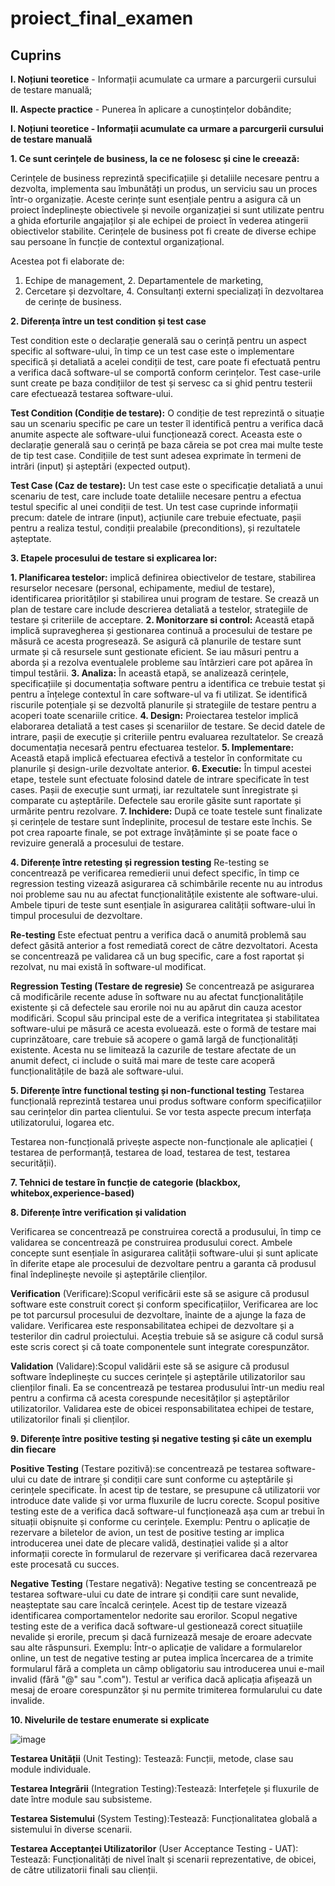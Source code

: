 # proiect_final_examen

<h2>Cuprins</h2>

**I. Noțiuni teoretice**
      - Informații acumulate ca urmare a parcurgerii cursului de testare manuală;
      
**II. Aspecte practice**
      - Punerea în aplicare a cunoștințelor dobândite;

      
      
**I. Noțiuni teoretice - Informații acumulate ca urmare a parcurgerii cursului de testare manuală**



**1. Ce sunt cerințele de business, la ce ne folosesc și cine le creează:**

Cerințele de business reprezintă specificațiile și detaliile necesare pentru a dezvolta, implementa sau îmbunătăți un produs, un serviciu sau un proces într-o organizație. Aceste cerințe sunt esențiale pentru a asigura că un proiect îndeplinește obiectivele și nevoile organizației si sunt utilizate pentru a ghida eforturile angajaților și ale echipei de proiect în vederea atingerii obiectivelor stabilite.
Cerințele de business pot fi create de diverse echipe sau persoane în funcție de contextul organizațional. 

Acestea pot fi elaborate de:


1. Echipe de management, 	2. Departamentele de marketing, 
3. Cercetare și dezvoltare, 	4. Consultanți externi specializați în dezvoltarea de cerințe de business.

    
**2. Diferența între un test condition și test case**

   Test condition este o declarație generală sau o cerință pentru un aspect specific al software-ului, în timp ce un test case este o implementare specifică și detaliată a acelei condiții de test, care poate fi efectuată pentru a verifica dacă software-ul se comportă conform cerințelor. Test case-urile sunt create pe baza condițiilor de test și servesc ca si ghid pentru testerii care efectuează testarea software-ului.

**Test Condition (Condiție de testare):**
   O condiție de test reprezintă o situație sau un scenariu specific pe care un tester îl identifică pentru a verifica dacă anumite aspecte ale software-ului funcționează corect.
    Aceasta este o declarație generală sau o cerință pe baza căreia se pot crea mai multe teste de tip test case. Condițiile de test sunt adesea exprimate în termeni de intrări (input) și așteptări (expected output).
 
**Test Case (Caz de testare):**
	Un test case este o specificație detaliată a unui scenariu de test, care include toate detaliile necesare pentru a efectua testul specific al unei condiții de test.
	Un test case cuprinde informații precum: datele de intrare (input), acțiunile care trebuie efectuate, pașii pentru a realiza testul, condiții prealabile (preconditions), și rezultatele așteptate.

 **3. Etapele procesului de testare si explicarea lor:**
   

**1. Planificarea testelor:**  implică definirea obiectivelor de testare, stabilirea resurselor necesare (personal, echipamente, mediul de testare), identificarea priorităților și stabilirea unui program de testare. Se crează un plan de testare care include descrierea detaliată a testelor, strategiile de testare și criteriile de acceptare.
**2. Monitorzare si control:** Această etapă implică supravegherea și gestionarea continuă a procesului de testare pe măsură ce acesta progresează.
Se asigură că planurile de testare sunt urmate și că resursele sunt gestionate eficient.
Se iau măsuri pentru a aborda și a rezolva eventualele probleme sau întârzieri care pot apărea în timpul testării.
**3. Analiza:** În această etapă, se analizează cerințele, specificațiile și documentația software pentru a identifica ce trebuie testat și pentru a înțelege contextul în care software-ul va fi utilizat.
Se identifică riscurile potențiale și se dezvoltă planurile și strategiile de testare pentru a acoperi toate scenariile critice.
**4. Design:** Proiectarea testelor implică elaborarea detaliată a test cases și scenariilor de testare.
Se decid datele de intrare, pașii de execuție și criteriile pentru evaluarea rezultatelor.
Se crează documentația necesară pentru efectuarea testelor.
**5. Implementare:** Această etapă implică efectuarea efectivă a testelor în conformitate cu planurile și design-urile dezvoltate anterior.
**6. Executie:** În timpul acestei etape, testele sunt efectuate folosind datele de intrare specificate în test cases.
Pașii de execuție sunt urmați, iar rezultatele sunt înregistrate și comparate cu așteptările.
Defectele sau erorile găsite sunt raportate și urmărite pentru rezolvare.
**7. Inchidere:** După ce toate testele sunt finalizate și cerințele de testare sunt îndeplinite, procesul de testare este închis. Se pot crea rapoarte finale, se pot extrage învățăminte și se poate face o revizuire generală a procesului de testare.


**4. Diferențe între retesting și regression testing**
	Re-testing se concentrează pe verificarea remedierii unui defect specific, în timp ce regression testing vizează asigurarea că schimbările recente nu au introdus noi probleme sau nu au afectat funcționalitățile existente ale software-ului. Ambele tipuri de teste sunt esențiale în asigurarea calității software-ului în timpul procesului de dezvoltare. 
 
**Re-testing**
Este efectuat pentru a verifica dacă o anumită problemă sau defect găsită anterior a fost remediată corect de către dezvoltatori. Acesta se concentrează pe validarea că un bug specific, care a fost raportat și rezolvat, nu mai există în software-ul modificat.

**Regression Testing (Testare de regresie)**
 Se concentrează pe asigurarea că modificările recente aduse în software nu au afectat funcționalitățile existente și că defectele sau erorile noi nu au apărut din cauza acestor modificări. Scopul său principal este de a verifica integritatea și stabilitatea software-ului pe măsură ce acesta evoluează. este o formă de testare mai cuprinzătoare, care trebuie să acopere o gamă largă de funcționalități existente. Acesta nu se limitează la cazurile de testare afectate de un anumit defect, ci include o suită mai mare de teste care acoperă funcționalitățile de bază ale software-ului.

**5. Diferențe între functional testing și non-functional testing**
Testarea funcțională reprezintă testarea unui produs software conform specificațiilor sau cerințelor din partea clientului. Se vor testa aspecte precum interfața utilizatorului, logarea etc.

Testarea non-funcțională privește aspecte non-funcționale ale aplicației ( testarea de performanță, testarea de load, testarea de test, testarea securității).

**7. Tehnici de testare în funcție de categorie (blackbox, whitebox,experience-based)**


**8. Diferențe între verification și validation**

Verificarea se concentrează pe construirea corectă a produsului, în timp ce validarea se concentrează pe construirea produsului corect. Ambele concepte sunt esențiale în asigurarea calității software-ului și sunt aplicate în diferite etape ale procesului de dezvoltare pentru a garanta că produsul final îndeplinește nevoile și așteptările clienților.

**Verification** (Verificare):Scopul verificării este să se asigure că produsul software este construit corect și conform specificațiilor, Verificarea are loc pe tot parcursul procesului de dezvoltare, înainte de a ajunge la faza de validare. Verificarea este responsabilitatea echipei de dezvoltare și a testerilor din cadrul proiectului. Aceștia trebuie să se asigure că codul sursă este scris corect și că toate componentele sunt integrate corespunzător.

**Validation** (Validare):Scopul validării este să se asigure că produsul software îndeplinește cu succes cerințele și așteptările utilizatorilor sau clienților finali. Ea se concentrează pe testarea produsului într-un mediu real pentru a confirma că acesta corespunde necesităților și așteptărilor utilizatorilor. Validarea este de obicei responsabilitatea echipei de testare, utilizatorilor finali și clienților.


**9. Diferențe între positive testing și negative testing și câte un exemplu din fiecare**

**Positive Testing** (Testare pozitivă):se concentrează pe testarea software-ului cu date de intrare și condiții care sunt conforme cu așteptările și cerințele specificate. În acest tip de testare, se presupune că utilizatorii vor introduce date valide și vor urma fluxurile de lucru corecte. Scopul positive testing este de a verifica dacă software-ul funcționează așa cum ar trebui în situații obișnuite și conforme cu cerințele.
Exemplu: Pentru o aplicație de rezervare a biletelor de avion, un test de positive testing ar implica introducerea unei date de plecare validă, destinației valide și a altor informații corecte în formularul de rezervare și verificarea dacă rezervarea este procesată cu succes.

**Negative Testing** (Testare negativă): Negative testing se concentrează pe testarea software-ului cu date de intrare și condiții care sunt nevalide, neașteptate sau care încalcă cerințele. Acest tip de testare vizează identificarea comportamentelor nedorite sau erorilor. Scopul negative testing este de a verifica dacă software-ul gestionează corect situațiile nevalide și erorile, precum și dacă furnizează mesaje de eroare adecvate sau alte răspunsuri.
Exemplu: Într-o aplicație de validare a formularelor online, un test de negative testing ar putea implica încercarea de a trimite formularul fără a completa un câmp obligatoriu sau introducerea unui e-mail invalid (fără "@" sau ".com"). Testul ar verifica dacă aplicația afișează un mesaj de eroare corespunzător și nu permite trimiterea formularului cu date invalide.

**10. Nivelurile de testare enumerate si explicate**

![image](https://github.com/soarekarola/proiect_final_examen/assets/125393822/8e5866ca-4df6-4d84-977a-bc8e22947c00)

**Testarea Unității** (Unit Testing): Testează: Funcții, metode, clase sau module individuale.

**Testarea Integrării** (Integration Testing):Testează: Interfețele și fluxurile de date între module sau subsisteme.

**Testarea Sistemului** (System Testing):Testează: Funcționalitatea globală a sistemului în diverse scenarii.

**Testarea Acceptanței Utilizatorilor** (User Acceptance Testing - UAT): Testează: Funcționalități de nivel înalt și scenarii reprezentative, de obicei, de către utilizatorii finali sau clienții.

  
